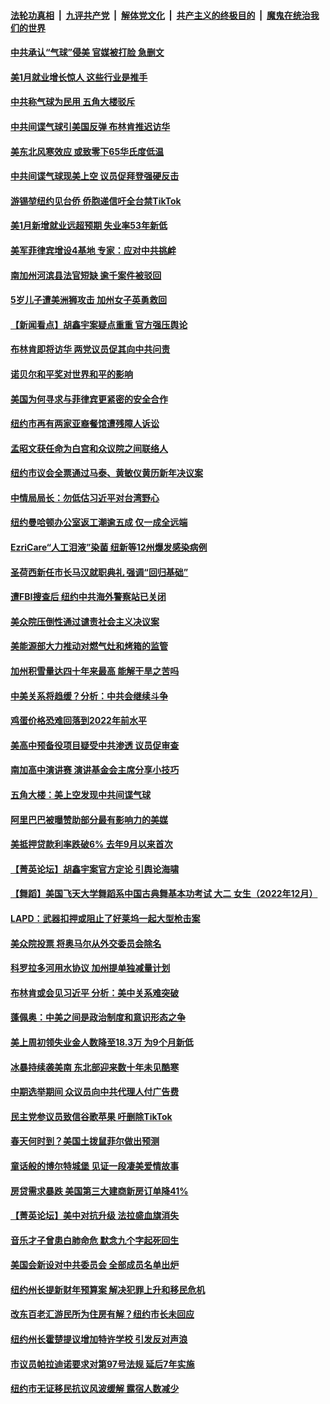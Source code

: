 ####  [法轮功真相](../../../../basic/blob/master/README.md?t=02040412) &nbsp;|&nbsp; [九评共产党](../../../../9ping.md/blob/master/README.md?t=02040412) &nbsp;|&nbsp; [解体党文化](../../../../jtdwh.md/blob/master/README.md?t=02040412)  &nbsp;|&nbsp; [共产主义的终极目的](../../../../gczydzjmd.md/blob/master/README.md?t=02040412) &nbsp;|&nbsp; [魔鬼在统治我们的世界](../../../../mgztzwmdsj.md/blob/master/README.md?t=02040412) 

#### [中共承认“气球”侵美 官媒被打脸 急删文](../pages/nsc412/n13921867.md?t=02040412) 

#### [美1月就业增长惊人 这些行业是推手](../pages/nsc412/n13921855.md?t=02040412) 

#### [中共称气球为民用 五角大楼驳斥](../pages/nsc412/n13921872.md?t=02040412) 

#### [中共间谍气球引美国反弹 布林肯推迟访华](../pages/nsc412/n13921843.md?t=02040412) 

#### [美东北风寒效应 或致零下65华氏度低温](../pages/nsc412/n13921837.md?t=02040412) 

#### [中共间谍气球现美上空 议员促拜登强硬反击](../pages/nsc412/n13921818.md?t=02040412) 

#### [游锡堃纽约见台侨 侨胞递信吁全台禁TikTok](../pages/nsc412/n13921436.md?t=02040412) 

#### [美1月新增就业远超预期 失业率53年新低](../pages/nsc412/n13921828.md?t=02040412) 




#### [美军菲律宾增设4基地 专家：应对中共挑衅](../pages/nsc412/n13921065.md?t=02040412) 

#### [南加州河滨县法官短缺 逾千案件被驳回](../pages/nsc412/n13921566.md?t=02040412) 

#### [5岁儿子遭美洲狮攻击 加州女子英勇救回](../pages/nsc412/n13921389.md?t=02040412) 

#### [【新闻看点】胡鑫宇案疑点重重 官方强压舆论](../pages/nsc412/n13921278.md?t=02040412) 

#### [布林肯即将访华 两党议员促其向中共问责](../pages/nsc412/n13921399.md?t=02040412) 

#### [诺贝尔和平奖对世界和平的影响](../pages/nsc412/n13921470.md?t=02040412) 

#### [美国为何寻求与菲律宾更紧密的安全合作](../pages/nsc412/n13921322.md?t=02040412) 

#### [纽约市再有两家亚裔餐馆遭残障人诉讼](../pages/nsc412/n13921373.md?t=02040412) 

#### [孟昭文获任命为白宫和众议院之间联络人](../pages/nsc412/n13921371.md?t=02040412) 

#### [纽约市议会全票通过马泰、黄敏仪黄历新年决议案](../pages/nsc412/n13921369.md?t=02040412) 

#### [中情局局长：勿低估习近平对台湾野心](../pages/nsc412/n13921368.md?t=02040412) 

#### [纽约曼哈顿办公室返工潮逾五成 仅一成全远端](../pages/nsc412/n13921446.md?t=02040412) 

#### [EzriCare“人工泪液”染菌 纽新等12州爆发感染病例](../pages/nsc412/n13921382.md?t=02040412) 

#### [圣荷西新任市长马汉就职典礼 强调“回归基础”](../pages/nsc412/n13921402.md?t=02040412) 

#### [遭FBI搜查后 纽约中共海外警察站已关闭](../pages/nsc412/n13921337.md?t=02040412) 

#### [美众院压倒性通过谴责社会主义决议案](../pages/nsc412/n13921214.md?t=02040412) 

#### [美能源部大力推动对燃气灶和烤箱的监管](../pages/nsc412/n13921237.md?t=02040412) 

#### [加州积雪量达四十年来最高 能解干旱之苦吗](../pages/nsc412/n13921268.md?t=02040412) 

#### [中美关系将趋缓？分析：中共会继续斗争](../pages/nsc412/n13921288.md?t=02040412) 

#### [鸡蛋价格恐难回落到2022年前水平](../pages/nsc412/n13921015.md?t=02040412) 

#### [美高中预备役项目疑受中共渗透 议员促审查](../pages/nsc412/n13920394.md?t=02040412) 

#### [南加高中演讲赛 演讲基金会主席分享小技巧](../pages/nsc412/n13921229.md?t=02040412) 

#### [五角大楼：美上空发现中共间谍气球](../pages/nsc412/n13921215.md?t=02040412) 

#### [阿里巴巴被曝赞助部分最有影响力的美媒](../pages/nsc412/n13920338.md?t=02040412) 

#### [美抵押贷款利率跌破6% 去年9月以来首次](../pages/nsc412/n13921231.md?t=02040412) 

#### [【菁英论坛】胡鑫宇案官方定论 引舆论海啸](../pages/nsc412/n13921162.md?t=02040412) 

#### [【舞蹈】美国飞天大学舞蹈系中国古典舞基本功考试 大二 女生（2022年12月）](../pages/nsc412/n13921139.md?t=02040412) 

#### [LAPD：武器扣押或阻止了好莱坞一起大型枪击案](../pages/nsc412/n13921194.md?t=02040412) 

#### [美众院投票 将奥马尔从外交委员会除名](../pages/nsc412/n13921086.md?t=02040412) 

#### [科罗拉多河用水协议 加州提单独减量计划](../pages/nsc412/n13921176.md?t=02040412) 

#### [布林肯或会见习近平 分析：美中关系难突破](../pages/nsc412/n13921029.md?t=02040412) 

#### [蓬佩奥：中美之间是政治制度和意识形态之争](../pages/nsc412/n13921067.md?t=02040412) 

#### [美上周初领失业金人数降至18.3万 为9个月新低](../pages/nsc412/n13921046.md?t=02040412) 

#### [冰暴持续袭美南 东北部迎来数十年未见酷寒](../pages/nsc412/n13921052.md?t=02040412) 

#### [中期选举期间 众议员向中共代理人付广告费](../pages/nsc412/n13921062.md?t=02040412) 

#### [民主党参议员致信谷歌苹果 吁删除TikTok](../pages/nsc412/n13920988.md?t=02040412) 

#### [春天何时到？美国土拨鼠菲尔做出预测](../pages/nsc412/n13921050.md?t=02040412) 

#### [童话般的博尔特城堡 见证一段凄美爱情故事](../pages/nsc412/n13920646.md?t=02040412) 

#### [房贷需求暴跌 美国第三大建商新房订单降41%](../pages/nsc412/n13920753.md?t=02040412) 



#### [【菁英论坛】美中对抗升级 法拉盛血旗消失](../pages/nsc412/n13920312.md?t=02040412) 

#### [音乐才子曾患白肺命危 默念九个字起死回生](../pages/nsc412/n13920654.md?t=02040412) 

#### [美国会新设对中共委员会 全部成员名单出炉](../pages/nsc412/n13920415.md?t=02040412) 

#### [纽约州长提新财年预算案 解决犯罪上升和移民危机](../pages/nsc412/n13920578.md?t=02040412) 

#### [改东百老汇游民所为住房有解？纽约市长未回应](../pages/nsc412/n13920598.md?t=02040412) 

#### [纽约州长霍楚提议增加特许学校 引发反对声浪](../pages/nsc412/n13920566.md?t=02040412) 

#### [市议员帕拉迪诺要求对第97号法规 延后7年实施](../pages/nsc412/n13920570.md?t=02040412) 

#### [纽约市无证移民抗议风波缓解 露宿人数减少](../pages/nsc412/n13920596.md?t=02040412) 

